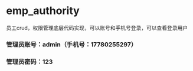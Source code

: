 # emp_authority
员工crud，权限管理底层代码实现，可以账号和手机号登录，可以查看登录用户
### 管理员账号：admin（手机号：17780255297）
### 管理员密码：123

